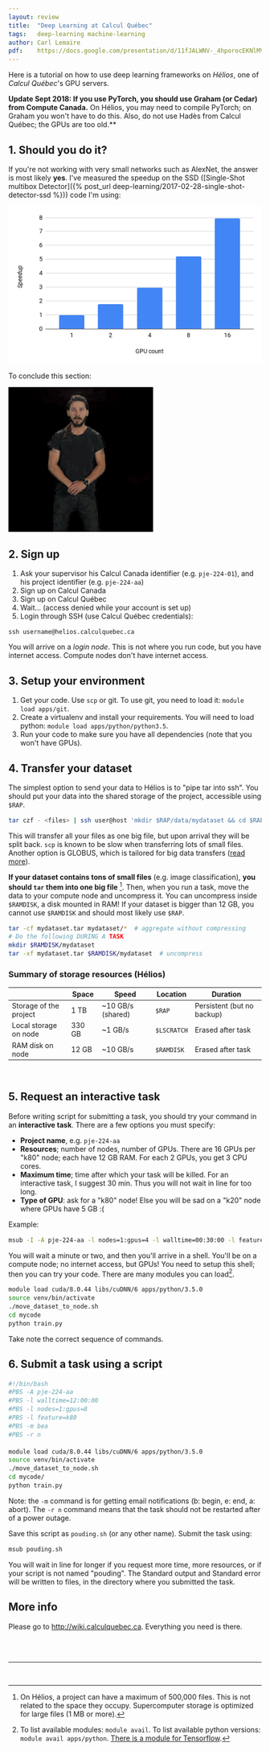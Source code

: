 ```yaml
---
layout: review
title:  "Deep Learning at Calcul Québec"
tags:   deep-learning machine-learning
author: Carl Lemaire
pdf:    https://docs.google.com/presentation/d/11fJALWNV-_4hporocEKNlMVIMalI0QuvXmozzsrnD14/edit?usp=sharing
---
```


Here is a tutorial on how to use deep learning frameworks on _Hélios_, one of _Calcul Québec_'s GPU servers.

**Update Sept 2018: If you use PyTorch, you should use Graham (or Cedar) from Compute Canada.** On Hélios, you may need to compile PyTorch; on Graham you won't have to do this. Also, do not use Hadès from Calcul Québec; the GPUs are too old.**

## 1. Should you do it?

If you're not working with very small networks such as AlexNet, the answer is most likely **yes**. I've measured the speedup on the SSD ([Single-Shot multibox Detector]({% post_url deep-learning/2017-02-28-single-shot-detector-ssd %})) code I'm using:

![](/tutorial/images/helios/ssd-speedup.png)

To conclude this section:

![](/tutorial/images/helios/do-it.gif)

## 2. Sign up

1. Ask your supervisor his Calcul Canada identifier (e.g. `pje-224-01`), and his project identifier (e.g. `pje-224-aa`)
2. Sign up on Calcul Canada
3. Sign up on Calcul Québec
4. Wait... (access denied while your account is set up)
5. Login through SSH (use Calcul Québec credentials):

```
ssh username@helios.calculquebec.ca
```

You will arrive on a _login node_. This is not where you run code, but you have internet access. Compute nodes don't have internet access.

## 3. Setup your environment

1. Get your code. Use `scp` or git. To use git, you need to load it: `module load apps/git`.
2. Create a virtualenv and install your requirements. You will need to load python: `module load apps/python/python3.5`.
3. Run your code to make sure you have all dependencies (note that you won't have GPUs).

## 4. Transfer your dataset

The simplest option to send your data to Hélios is to "pipe tar into ssh". You should put your data into the shared storage of the project, accessible using `$RAP`.

```bash
tar czf - <files> | ssh user@host 'mkdir $RAP/data/mydataset && cd $RAP/data/mydataset && tar xvzf -'
```

This will transfer all your files as one big file, but upon arrival they will be split back. `scp` is known to be slow when transferring lots of small files. Another option is GLOBUS, which is tailored for big data transfers ([read more](https://wiki.calculquebec.ca/w/Globus/fr)).

**If your dataset contains tons of small files** (e.g. image classification), **you should `tar` them into one big file** [^1]. Then, when you run a task, move the data to your compute node and uncompress it. You can uncompress inside `$RAMDISK`, a disk mounted in RAM! If your dataset is bigger than 12 GB, you cannot use `$RAMDISK` and should most likely use `$RAP`.

```bash
tar -cf mydataset.tar mydataset/*  # aggregate without compressing
# Do the following DURING A TASK
mkdir $RAMDISK/mydataset
tar -xf mydataset.tar $RAMDISK/mydataset  # uncompress
```

### Summary of storage resources (Hélios)

|                         | Space  | Speed             | Location    | Duration                   |
|-------------------------|--------|-------------------|-------------|----------------------------|
| Storage of the project  | 1 TB   | ~10 GB/s (shared) | `$RAP`      | Persistent (but no backup) |
| Local storage on node   | 330 GB | ~1 GB/s           | `$LSCRATCH` | Erased after task          |
| RAM disk on node        | 12 GB  | ~10 GB/s          | `$RAMDISK`  | Erased after task          |

<br/>

## 5. Request an interactive task

Before writing script for submitting a task, you should try your command in an **interactive task**. There are a few options you must specify:

* **Project name**, e.g. `pje-224-aa`
* **Resources**; number of nodes, number of GPUs. There are 16 GPUs per "k80" node; each have 12 GB RAM. For each 2 GPUs, you get 3 CPU cores.
* **Maximum time**; time after which your task will be killed. For an interactive task, I suggest 30 min. Thus you will not wait in line for too long.
* **Type of GPU**: ask for a "k80" node! Else you will be sad on a "k20" node where GPUs have 5 GB :(

Example:
```bash
msub -I -A pje-224-aa -l nodes=1:gpus=4 -l walltime=00:30:00 -l feature=k80
```

You will wait a minute or two, and then you'll arrive in a shell. You'll be on a compute node; no internet access, but GPUs! You need to setup this shell; then you can try your code. There are many modules you can load[^2].

```bash
module load cuda/8.0.44 libs/cuDNN/6 apps/python/3.5.0
source venv/bin/activate
./move_dataset_to_node.sh
cd mycode
python train.py
```

Take note the correct sequence of commands.

## 6. Submit a task using a script

```bash
#!/bin/bash
#PBS -A pje-224-aa
#PBS -l walltime=12:00:00
#PBS -l nodes=1:gpus=8
#PBS -l feature=k80
#PBS -m bea
#PBS -r n
 
module load cuda/8.0.44 libs/cuDNN/6 apps/python/3.5.0
source venv/bin/activate
./move_dataset_to_node.sh
cd mycode/
python train.py
```

Note: the `-m` command is for getting email notifications (b: begin, e: end, a: abort). The `-r n` command means that the task should not be restarted after of a power outage.

Save this script as `pouding.sh` (or any other name). Submit the task using:

```bash
msub pouding.sh
```

You will wait in line for longer if you request more time, more resources, or if your script is not named "pouding". The Standard output and Standard error will be written to files, in the directory where you submitted the task.

## More info

Please go to <http://wiki.calculquebec.ca>. Everything you need is there.

<br/><br/>

---

<br/>

[^1]: On Hélios, a project can have a maximum of 500,000 files. This is not related to the space they occupy. Supercomputer storage is optimized for large files (1 MB or more).

[^2]: To list available modules: `module avail`. To list available python versions: `module avail apps/python`. [There is a module for Tensorflow](https://wiki.calculquebec.ca/w/Tensorflow).
